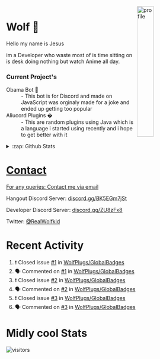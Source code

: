 
<img align="right" alt="profile" width=30% src="https://avatars1.githubusercontent.com/u/32025746?s=460&u=b71f51a6d786a0817807f3e953f36734ac4493c7&v=4">

<h1>Wolf 🐺</h1>

<p>Hello my name is Jesus 

im a Developer who waste most of is time sitting
on is desk doing nothing but watch Anime all day.

</p>


<h3>Current Project's</h3>
<dl>
  <dt>Obama Bot 🤖</dt>
  <dd>- This bot is for Discord and made on JavaScript was orginaly made for a joke and ended up getting too popular</dd>

  <dt>Aliucord Plugins �</dt>
  <dd>- This are random plugins using Java which is a language i started using recently and i hope to get better with it</dd>
</dl>

<!--<a href="https://youtube.com/c/Wolfkid">

<img src="https://img.shields.io/badge/Wolfkid%20-%23FF0000.svg?&style=for-the-badge&logo=YouTube&logoColor=white"/>
-->




<details>  
<summary>:zap: Github Stats</summary>
<a href="https://youtube.com/c/Wolfkid">
<img align="left" alt="Wolf's Github Stats" src="https://github-readme-stats.vercel.app/api?username=Wolfkid200444&show_icons=true&theme=tokyonight" />
<img align="bottom" alt="Wolf's Github Stats" src="https://github-readme-stats.vercel.app/api/top-langs/?username=Wolfkid200444&show_icons=true&theme=tokyonight"/>
  </details>

<h1>Contact</h1>
      <p>For any queries: <a href="mailto:helpwolf@gmail.com?Subject=My%20Query">Contact me via email</a></p>
      <p>Hangout Discord Server: <a href="https://discord.gg/BK5EGm7jSt">discord.gg/BK5EGm7jSt</a></p>
      <p>Developer Discord Server: <a href="https://discord.gg/ZU8zFx8">discord.gg/ZU8zFx8</a></p>
      <p>Twitter: <a href="https://twitter.com/RealWolfkid">@RealWolfkid</a></p>
     <!-- <p>My Website: <a href="https://realwolfie.ml">realwolfie.ml</a></p>
-->


  <h1> Recent Activity </h1>

<!--START_SECTION:activity-->
1. ❗️ Closed issue [#1](https://github.com/WolfPlugs/GlobalBadges/issues/1) in [WolfPlugs/GlobalBadges](https://github.com/WolfPlugs/GlobalBadges)
2. 🗣 Commented on [#1](https://github.com/WolfPlugs/GlobalBadges/issues/1) in [WolfPlugs/GlobalBadges](https://github.com/WolfPlugs/GlobalBadges)
3. ❗️ Closed issue [#2](https://github.com/WolfPlugs/GlobalBadges/issues/2) in [WolfPlugs/GlobalBadges](https://github.com/WolfPlugs/GlobalBadges)
4. 🗣 Commented on [#2](https://github.com/WolfPlugs/GlobalBadges/issues/2) in [WolfPlugs/GlobalBadges](https://github.com/WolfPlugs/GlobalBadges)
5. ❗️ Closed issue [#3](https://github.com/WolfPlugs/GlobalBadges/issues/3) in [WolfPlugs/GlobalBadges](https://github.com/WolfPlugs/GlobalBadges)
6. 🗣 Commented on [#3](https://github.com/WolfPlugs/GlobalBadges/issues/3) in [WolfPlugs/GlobalBadges](https://github.com/WolfPlugs/GlobalBadges)
<!--END_SECTION:activity-->


  <h1> Midly cool Stats </h1>

  ![visitors](https://visitor-badge.laobi.icu/badge?page_id=Wolfkid200444.Wolfkid200444)
